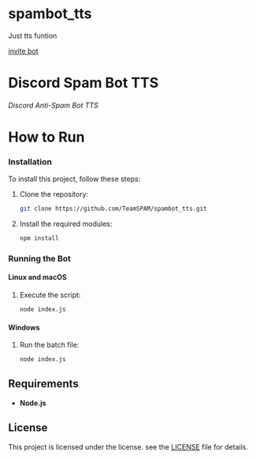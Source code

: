 # spambot_tts
Just tts funtion

[invite bot](https://koreanbots.dev/bots/1195649127489478676)

# Discord Spam Bot TTS

###### Discord Anti-Spam Bot TTS

# How to Run

### Installation

To install this project, follow these steps:

1. Clone the repository:

    ```bash
    git clone https://github.com/TeamSPAM/spambot_tts.git
    ```

2. Install the required modules:

    ```bash
    npm install
    ```

### Running the Bot

#### Linux and macOS

1. Execute the script:

    ```bash
    node index.js
    ```

#### Windows

1. Run the batch file:

    ```bash
    node index.js
    ```

## Requirements

-   **Node.js**

## License

This project is licensed under the license. see the [LICENSE](LICENSE) file for details.
